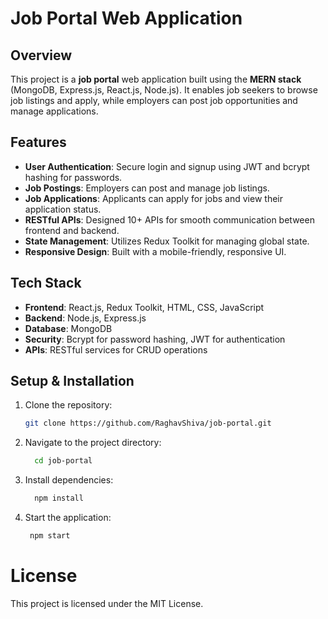 # Job Portal Web Application

## Overview
This project is a **job portal** web application built using the **MERN stack** (MongoDB, Express.js, React.js, Node.js). It enables job seekers to browse job listings and apply, while employers can post job opportunities and manage applications.

## Features
- **User Authentication**: Secure login and signup using JWT and bcrypt hashing for passwords.
- **Job Postings**: Employers can post and manage job listings.
- **Job Applications**: Applicants can apply for jobs and view their application status.
- **RESTful APIs**: Designed 10+ APIs for smooth communication between frontend and backend.
- **State Management**: Utilizes Redux Toolkit for managing global state.
- **Responsive Design**: Built with a mobile-friendly, responsive UI.

## Tech Stack
- **Frontend**: React.js, Redux Toolkit, HTML, CSS, JavaScript
- **Backend**: Node.js, Express.js
- **Database**: MongoDB
- **Security**: Bcrypt for password hashing, JWT for authentication
- **APIs**: RESTful services for CRUD operations

## Setup & Installation
1. Clone the repository:
   ```bash
   git clone https://github.com/RaghavShiva/job-portal.git
   
2. Navigate to the project directory:
   ```bash
     cd job-portal
3. Install dependencies:
   ```bash
     npm install
4. Start the application:
   ```bash
    npm start

# License
This project is licensed under the MIT License.
